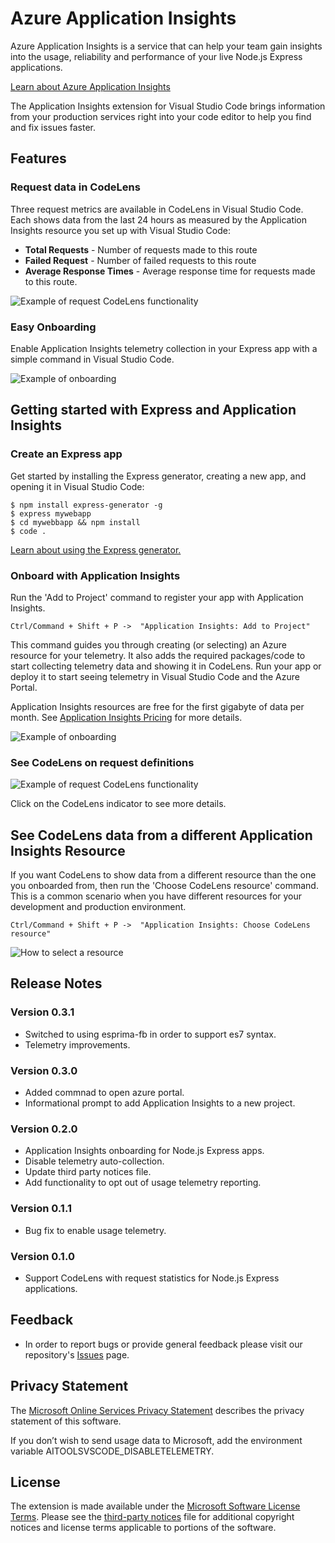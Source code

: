 # Azure Application Insights
Azure Application Insights is a service that can help your team gain insights into the usage, reliability and performance of your live Node.js Express applications.

[Learn about Azure Application Insights](https://azure.microsoft.com/en-us/services/application-insights/ "Documentation")

The Application Insights extension for Visual Studio Code brings information from your production services right into your code editor to help you find and fix issues faster.

## Features
### Request data in CodeLens
Three request metrics are available in CodeLens in Visual Studio Code. Each shows data from the last 24 hours as measured by the Application Insights resource you set up with Visual Studio Code:
* **Total Requests** - Number of requests made to this route
* **Failed Request** - Number of failed requests to this route
* **Average Response Times** - Average response time for requests made to this route.

![Example of request CodeLens functionality](https://aidevtools.blob.core.windows.net/vscode-assets/codelens.gif)

### Easy Onboarding
Enable Application Insights telemetry collection in your Express app with a simple command in Visual Studio Code. 

![Example of onboarding](https://aidevtools.blob.core.windows.net/vscode-assets/onboarding.gif)

## Getting started with Express and Application Insights
### Create an Express app
Get started by installing the Express generator, creating a new app, and opening it in Visual Studio Code:
```
$ npm install express-generator -g
$ express mywebapp
$ cd mywebbapp && npm install
$ code .
```
[Learn about using the Express generator.](http://expressjs.com/en/starter/generator.html)

### Onboard with Application Insights
Run the 'Add to Project' command to register your app with Application Insights. 

`Ctrl/Command + Shift + P ->  "Application Insights: Add to Project"`

This command guides you through creating (or selecting) an Azure resource for your telemetry. It also adds the required packages/code to start collecting telemetry data and showing it in CodeLens. Run your app or deploy it to start seeing telemetry in Visual Studio Code and the Azure Portal.

Application Insights resources are free for the first gigabyte of data per month. See [Application Insights Pricing](https://go.microsoft.com/fwlink/?linkid=833169) for more details.

![Example of onboarding](https://aidevtools.blob.core.windows.net/vscode-assets/onboarding.gif)

### See CodeLens on request definitions
![Example of request CodeLens functionality](https://aidevtools.blob.core.windows.net/vscode-assets/codelens.gif)

Click on the CodeLens indicator to see more details.

## See CodeLens data from a different Application Insights Resource
If you want CodeLens to show data from a different resource than the one you onboarded from, then run the 'Choose CodeLens resource' command. This is a common scenario when you have different resources for your development and production environment.

`Ctrl/Command + Shift + P ->  "Application Insights: Choose CodeLens resource"`


![How to select a resource](https://aidevtools.blob.core.windows.net/vscode-assets/selectresource.gif)

## Release Notes
### Version 0.3.1
- Switched to using esprima-fb in order to support es7 syntax.
- Telemetry improvements.

### Version 0.3.0
- Added commnad to open azure portal.
- Informational prompt to add Application Insights to a new project.

### Version 0.2.0
- Application Insights onboarding for Node.js Express apps.
- Disable telemetry auto-collection.
- Update third party notices file.
- Add functionality to opt out of usage telemetry reporting.

### Version 0.1.1
- Bug fix to enable usage telemetry.

### Version 0.1.0
- Support CodeLens with request statistics for Node.js Express applications.

## Feedback
- In order to report bugs or provide general feedback please visit our repository's [Issues](https://github.com/Microsoft/applicationinsights-vscode/issues) page.

## Privacy Statement
The [Microsoft Online Services Privacy Statement](https://go.microsoft.com/fwlink/?LinkId=512156) describes the privacy statement of this software.

If you don’t wish to send usage data to Microsoft, add the environment variable AITOOLSVSCODE_DISABLETELEMETRY.

## License
The extension is made available under the [Microsoft Software License Terms](https://github.com/Microsoft/applicationinsights-vscode/blob/master/LICENSE). Please see the [third-party notices](https://github.com/Microsoft/applicationinsights-vscode/blob/master/ThirdPartyNotices.txt) file for additional copyright notices and license terms applicable to portions of the software.
